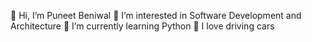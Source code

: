 👋 Hi, I’m Puneet Beniwal
👀 I’m interested in Software Development and Architecture 
🌱 I’m currently learning Python 
🚗 I love driving cars
